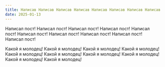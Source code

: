 ```yaml
---
title: Написав Написав Написав Написав Написав Написав Написав Написав Написав Написав Написав
date: 2025-01-13
---
```


Написал пост! Написал пост! Написал пост! Написал пост! Написал пост! Написал пост! Написал пост! Написал пост! Написал пост! Написал пост! 

<!--more-->

Какой я молодец! Какой я молодец! Какой я молодец! Какой я молодец! Какой я молодец! Какой я молодец! Какой я молодец! Какой я молодец! Какой я молодец! Какой я молодец! 